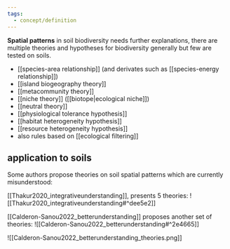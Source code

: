 ```yaml
---
tags:
  - concept/definition
---
```

**Spatial patterns** in soil biodiversity needs further explanations, there are multiple theories and hypotheses for biodiversity generally but few are tested on soils.
- [[species-area relationship]] (and derivates such as [[species-energy relationship]])
- [[island biogeography theory]]
- [[metacommunity theory]]
- [[niche theory]] ([[biotope|ecological niche]])
- [[neutral theory]]
- [[physiological tolerance hypothesis]]
- [[habitat heterogeneity hypothesis]]
- [[resource heterogeneity hypothesis]]
- also rules based on [[ecological filtering]]

## application to soils
Some authors propose theories on soil spatial patterns which are currently misunderstood:

[[Thakur2020_integrativeunderstanding]], presents 5 theories:
![[Thakur2020_integrativeunderstanding#^dee5e2]]

[[Calderon-Sanou2022_betterunderstanding]] proposes another set of theories:
![[Calderon-Sanou2022_betterunderstanding#^2e4665]]

![[Calderon-Sanou2022_betterunderstanding_theories.png]]
